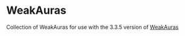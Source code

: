 # WeakAuras

Collection of WeakAuras for use with the 3.3.5 version of [WeakAuras](https://github.com/KarazhanChessClub/WeakAura-3.3.5)
